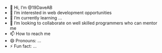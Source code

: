 - 👋 Hi, I’m @19DaveAB
- 👀 I’m interested in web development opportunities
- 🌱 I’m currently learning ...
- 💞️ I’m looking to collaborate on well skilled programmers who can mentor me
- 📫 How to reach me 
- 😄 Pronouns: ...
- ⚡ Fun fact: ...

<!---
19DaveAB/19DaveAB is a ✨ special ✨ repository because its `README.md` (this file) appears on your GitHub profile.
You can click the Preview link to take a look at your changes.
--->
